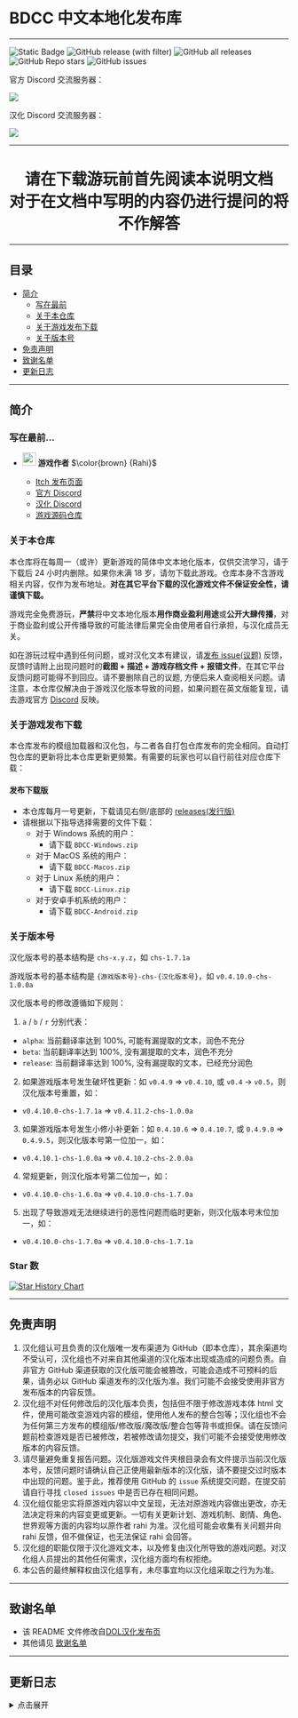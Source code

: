 # BDCC 中文本地化发布库

---
![Static Badge](https://img.shields.io/badge/Author-Rahi-brown?link=https://github.com/Alexofp)
![GitHub release (with filter)](https://img.shields.io/github/v/release/chinese-liliths-throne/BDCCChineseLocalization?link=https%3A%2F%2Fgithub.com%2Fchinese-liliths-throne%2FBDCCChineseLocalization%2Flatest)
![GitHub all releases](https://img.shields.io/github/downloads/chinese-liliths-throne/BDCCChineseLocalization/total?link=https%3A%2F%2Fgithub.com%2Fchinese-liliths-throne%2Fliliths-throne-chinese-release%2Freleases%2Flatest)
![GitHub Repo stars](https://img.shields.io/github/stars/chinese-liliths-throne/BDCCChineseLocalization)
![GitHub issues](https://img.shields.io/github/issues-raw/chinese-liliths-throne/BDCCChineseLocalization)

官方 Discord 交流服务器：

[![](https://dcbadge.limes.pink/api/server/7UGYBvQrc3)](https://discord.gg/7UGYBvQrc3)

汉化 Discord 交流服务器：

[![](https://dcbadge.limes.pink/api/server/hqj7WA7PKp)](https://discord.gg/hqj7WA7PKp)

---

<div align="center">

# 请在下载游玩前首先阅读本说明文档<br>对于在文档中写明的内容仍进行提问的将不作解答

</div>

---

## 目录

* [简介](#简介)
  * [写在最前](#写在最前)
  * [关于本仓库](#关于本仓库)
  * [关于游戏发布下载](#关于游戏发布下载)
  * [关于版本号](#关于版本号)
* [免责声明](#免责声明)
* [致谢名单](#致谢名单)
* [更新日志](#更新日志)

---

## 简介
### 写在最前...
- <img decoding="async" src="" width="24" alt=""> <b>游戏作者</b> $\color{brown} {Rahi}$

  - [Itch 发布页面][itch]
  - [官方 Discord][discord]
  - [汉化 Discord][discord-zh]
  - [游戏源码仓库][github]

### 关于本仓库

本仓库将在每周一（或许）更新游戏的简体中文本地化版本，仅供交流学习，请于下载后 24 小时内删除。如果你未满 18 岁，请勿下载此游戏。仓库本身不含游戏相关内容，仅作为发布地址。**对在其它平台下载的汉化游戏文件不保证安全性，请谨慎下载。**

游戏完全免费游玩，**严禁**将中文本地化版本**用作商业盈利用途**或**公开大肆传播**，对于商业盈利或公开传播导致的可能法律后果完全由使用者自行承担，与汉化成员无关。

如在游玩过程中遇到任何问题，或对汉化文本有建议，请[发布 issue(议题)][issues] 反馈，反馈时请附上出现问题时的**截图 + 描述 + 游戏存档文件 + 报错文件**，在其它平台反馈问题可能得不到回应。请不要删除自己的议题, 方便后来人查阅相关问题。请注意，本仓库仅解决由于游戏汉化版本导致的问题，如果问题在英文版能复现，请去游戏官方 [Discord][discord] 反映。

### 关于游戏发布下载

本仓库发布的模组加载器和汉化包，与二者各自打包仓库发布的完全相同。自动打包仓库的更新将比本仓库更新更频繁。有需要的玩家也可以自行前往对应仓库下载：

#### 发布下载版
- 本仓库每月一号更新，下载请见右侧/底部的 [releases(发行版)][releases-latest]
- 请根据以下指导选择需要的文件下载：
  - 对于 Windows 系统的用户：
    - 请下载 `BDCC-Windows.zip`
  - 对于 MacOS 系统的用户：
    - 请下载 `BDCC-Macos.zip`
  - 对于 Linux 系统的用户：
    - 请下载 `BDCC-Linux.zip`
  - 对于安卓手机系统的用户：
    - 请下载 `BDCC-Android.zip`

### 关于版本号
汉化版本号的基本结构是 `chs-x.y.z`，如 `chs-1.7.1a`

游戏版本号的基本结构是 `{游戏版本号}-chs-{汉化版本号}`，如 `v0.4.10.0-chs-1.0.0a`

汉化版本号的修改遵循如下规则：
1. `a` / `b` / `r` 分别代表：
  - `alpha`: 当前翻译率达到 100%, 可能有漏提取的文本，润色不充分
  - `beta`: 当前翻译率达到 100%, 没有漏提取的文本，润色不充分
  - `release`: 当前翻译率达到 100%, 没有漏提取的文本，已经充分润色
2. 如果游戏版本号发生破坏性更新：如 `v0.4.9` => `v0.4.10`, 或 `v0.4` -> `v0.5`，则汉化版本号重置，如：
  - `v0.4.10.0-chs-1.7.1a` => `v0.4.11.2-chs-1.0.0a`
3. 如果游戏版本号发生小修小补更新：如 `0.4.10.6` => `0.4.10.7`, 或 `0.4.9.0` => `0.4.9.5`，则汉化版本号第一位加一，如：
  - `v0.4.10.1-chs-1.0.0a` => `v0.4.10.2-chs-2.0.0a`
4. 常规更新，则汉化版本号第二位加一，如：
  - `v0.4.10.0-chs-1.6.0a` => `v0.4.10.0-chs-1.7.0a`
5. 出现了导致游戏无法继续进行的恶性问题而临时更新，则汉化版本号末位加一，如：
  - `v0.4.10.0-chs-1.7.0a` => `v0.4.10.0-chs-1.7.1a`

### Star 数

[![Star History Chart](https://api.star-history.com/svg?repos=chinese-liliths-throne/BDCCChineseLocalization&type=Date)](https://star-history.com/#chinese-liliths-throne/BDCCChineseLocalization&Date)

---

## 免责声明

1. 汉化组认可且负责的汉化版唯一发布渠道为 GitHub（即本仓库），其余渠道均不受认可，汉化组也不对来自其他渠道的汉化版本出现或造成的问题负责。自非官方 GitHub 渠道获取的汉化版可能会被篡改，可能会造成不可预料的后果，请务必以 GitHub 渠道发布的汉化版为准。我们可能不会接受使用非官方发布版本的内容反馈。
2. 汉化组不对任何修改后的汉化版本负责，包括但不限于修改游戏本体 html 文件，使用可能改变游戏内容的模组，使用他人发布的整合包等；汉化组也不会为任何第三方发布的模组版/修改版/魔改版/整合包等背书或担保。请在反馈问题前检查游戏是否已被修改，若被修改请勿提交，我们可能不会接受使用修改版本的内容反馈。
3. 请尽量避免重复报告问题。汉化版游戏文件夹根目录会有文件提示当前汉化版本号，反馈问题时请确认自己正使用最新版本的汉化版，请不要提交过时版本中出现的问题。鉴于此，推荐使用 GitHub 的 `issue` 系统提交问题，在提交前请自行寻找 `closed issues` 中是否已存在相同问题。
4. 汉化组仅能忠实将原游戏内容以中文呈现，无法对原游戏内容做出更改，亦无法决定将来的内容变更或更新。一切有关更新计划、游戏机制、剧情、角色、世界观等方面的内容均以原作者 rahi 为准。汉化组可能会收集有关问题并向 rahi 反馈，但不做保证，也无法保证 rahi 会回答。
5. 汉化组的职能仅限于汉化游戏文本，以及修复由汉化所导致的游戏问题。对汉化组人员提出的其他任何需求，汉化组方面均有权拒绝。
6. 本公告的最终解释权由汉化组享有，未尽事宜均以汉化组采取之行为为准。

---

## 致谢名单
* 该 README 文件修改自[DOL汉化发布页][github-dol]
* 其他请见 [致谢名单](CREDITS.md)

---

## 更新日志
<details>
<summary>点击展开</summary>

- 2025.6.28
  - 发布 `v0.1.9fix1-chs-1.0.1a` 版
    - 修复了部分错译和漏译

- 2025.6.24
  - 发布 `v0.1.8fix3-chs-1.0.1a` 版
    - 修复了部分错译和漏译

- 2025.6.23
  - 发布 `v0.1.8fix3-chs-1.0.0a` 版
    - 完成初版汉化

</details>

[itch]: https://rahimew.itch.io/bdcc
[github]: https://github.com/Alexofp/BDCC
[github-dol]: https://github.com/Eltirosto/Degrees-of-Lewdity-Chinese-Localization/tree/main
[discord]: https://discord.gg/7UGYBvQrc3
[discord-zh]: https://discord.gg/hqj7WA7PKp
[releases-latest]: https://github.com/chinese-liliths-throne/BDCCChineseLocalization/releases/latest
[issues]: https://github.com/chinese-liliths-throne/BDCCChineseLocalization/issues
